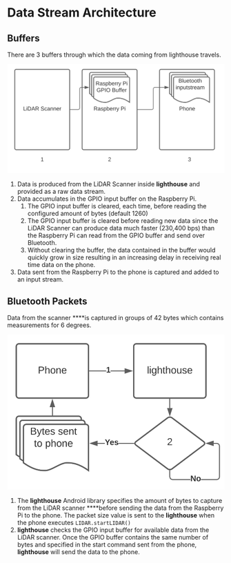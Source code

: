 # Data Stream Architecture

## Buffers

There are 3 buffers through which the data coming from lighthouse travels.  

![](../.gitbook/assets/buffers-2-.svg)

1. Data is produced from the LiDAR Scanner inside **lighthouse** and provided as a raw data stream.
2. Data accumulates in the GPIO input buffer on the Raspberry Pi.
   1. The GPIO input buffer is cleared, each time, before reading the configured amount of bytes \(default 1260\)
   2. The GPIO input buffer is cleared before reading new data since the LiDAR Scanner can produce data much faster \(230,400 bps\) than the Raspberry Pi can read from the GPIO buffer and send over Bluetooth.
   3. Without clearing the buffer, the data contained in the buffer would quickly grow in size resulting in an increasing delay in receiving real time data on the phone.
3. Data sent from the Raspberry Pi to the phone is captured and added to an input stream.

## Bluetooth Packets

Data from the scanner ****is captured in groups of 42 bytes which contains measurements for 6 degrees.  

![Bluetooth Packet Size Functionality](../.gitbook/assets/bluetooth-packet-size.svg)

1. The **lighthouse** Android library specifies the amount of bytes to capture from the LiDAR scanner ****before sending the data from the Raspberry Pi to the phone.  The packet size value is sent to the **lighthouse** when the phone executes `LIDAR.startLIDAR()`
2. **lighthouse** checks the GPIO input buffer for available data from the LiDAR scanner.  Once the GPIO buffer contains the same number of bytes and specified in the start command sent from the phone, **lighthouse** will send the data to the phone.

